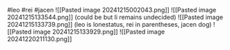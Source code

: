 #leo #rei #jacen 
![[Pasted image 20241215002043.png]]
![[Pasted image 20241215133544.png]]
(could be but li remains undecided)
![[Pasted image 20241215133739.png]]
(leo is lonestatus, rei in parentheses, jacen dog)
![[Pasted image 20241215133929.png]]
![[Pasted image 20241220211130.png]]